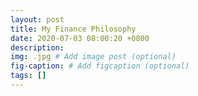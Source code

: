 ```yaml
---
layout: post
title: My Finance Philosophy
date: 2020-07-03 08:00:20 +0800
description: 
img: .jpg # Add image post (optional)
fig-caption: # Add figcaption (optional)
tags: []
---
```



